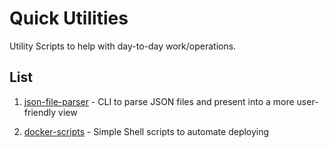 # Quick Utilities
Utility Scripts to help with day-to-day work/operations.

## List
1. [json-file-parser](json-file-parser/README.md) - CLI to parse JSON files and present into a more user-friendly view


2. [docker-scripts](docker-scripts/README.md) - Simple Shell scripts to automate deploying